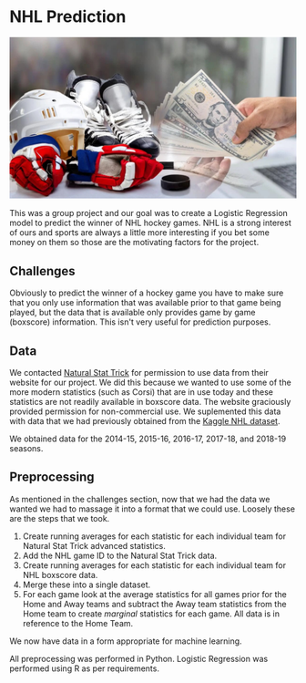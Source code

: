 # NHL Prediction

![More Fun](/imgs/hockey-betting.jpg)

This was a group project and our goal was to create a Logistic Regression model to predict the winner of NHL hockey games. NHL is a strong interest of ours and sports are always a little more interesting if you bet some money on them so those are the motivating factors for the project.

## Challenges

Obviously to predict the winner of a hockey game you have to make sure that you only use information that was available prior to that game being played, but the data that is available only provides game by game (boxscore) information. This isn't very useful for prediction purposes.

## Data

We contacted [Natural Stat Trick](https://www.naturalstattrick.com/) for permission to use data from their website for our project. We did this because we wanted to use some of the more modern statistics (such as Corsi) that are in use today and these statistics are not readily available in boxscore data. The website graciously provided permission for non-commercial use. We suplemented this data with data that we had previously obtained from the [Kaggle NHL dataset](https://www.kaggle.com/martinellis/nhl-game-data).

We obtained data for the 2014-15, 2015-16, 2016-17, 2017-18, and 2018-19 seasons.

## Preprocessing

As mentioned in the challenges section, now that we had the data we wanted we had to massage it into a format that we could use. Loosely these are the steps that we took.

1. Create running averages for each statistic for each individual team for Natural Stat Trick advanced statistics.
2. Add the NHL game ID to the Natural Stat Trick data.
3. Create running averages for each statistic for each individual team for NHL boxscore data.
4. Merge these into a single dataset.
5. For each game look at the average statistics for all games prior for the Home and Away teams and subtract the Away team statistics from the Home team to create *marginal* statistics for each game. All data is in reference to the Home Team.

We now have data in a form appropriate for machine learning.

All preprocessing was performed in Python. Logistic Regression was performed using R as per requirements.
